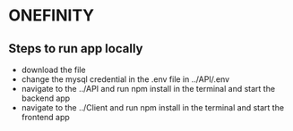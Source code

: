 # ONEFINITY

<h2>Steps to run app locally</h2>
<ul>
  <li>download the file</li>
  <li>change the mysql credential in the .env file in ../API/.env </li>
  <li>navigate to the ../API and run npm install in the terminal and start the backend app</li>
  <li>navigate to the ../Client and run npm install in the terminal and start the frontend app</li>
</ul>
